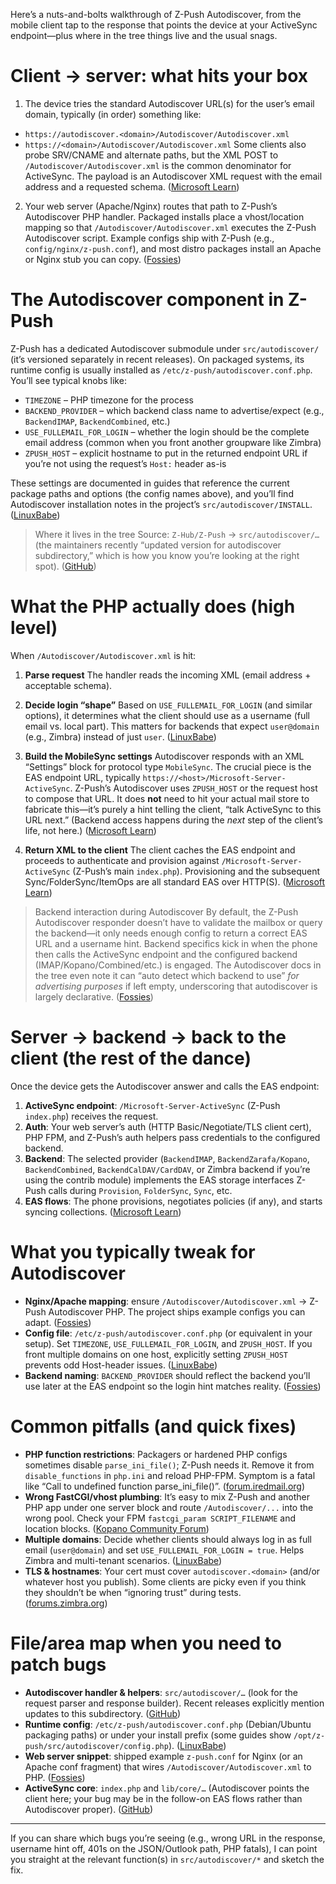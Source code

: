 Here’s a nuts-and-bolts walkthrough of Z-Push Autodiscover, from the mobile client tap to the response that points the device at your ActiveSync endpoint—plus where in the tree things live and the usual snags.

# Client → server: what hits your box

1. The device tries the standard Autodiscover URL(s) for the user’s email domain, typically (in order) something like:

* `https://autodiscover.<domain>/Autodiscover/Autodiscover.xml`
* `https://<domain>/Autodiscover/Autodiscover.xml`
  Some clients also probe SRV/CNAME and alternate paths, but the XML POST to `/Autodiscover/Autodiscover.xml` is the common denominator for ActiveSync. The payload is an Autodiscover XML request with the email address and a requested schema. ([Microsoft Learn][1])

2. Your web server (Apache/Nginx) routes that path to Z-Push’s Autodiscover PHP handler. Packaged installs place a vhost/location mapping so that `/Autodiscover/Autodiscover.xml` executes the Z-Push Autodiscover script. Example configs ship with Z-Push (e.g., `config/nginx/z-push.conf`), and most distro packages install an Apache or Nginx stub you can copy. ([Fossies][2])

# The Autodiscover component in Z-Push

Z-Push has a dedicated Autodiscover submodule under `src/autodiscover/` (it’s versioned separately in recent releases). On packaged systems, its runtime config is usually installed as `/etc/z-push/autodiscover.conf.php`. You’ll see typical knobs like:

* `TIMEZONE` – PHP timezone for the process
* `BACKEND_PROVIDER` – which backend class name to advertise/expect (e.g., `BackendIMAP`, `BackendCombined`, etc.)
* `USE_FULLEMAIL_FOR_LOGIN` – whether the login should be the complete email address (common when you front another groupware like Zimbra)
* `ZPUSH_HOST` – explicit hostname to put in the returned endpoint URL if you’re not using the request’s `Host:` header as-is

These settings are documented in guides that reference the current package paths and options (the config names above), and you’ll find Autodiscover installation notes in the project’s `src/autodiscover/INSTALL`. ([LinuxBabe][3])

> Where it lives in the tree
> Source: `Z-Hub/Z-Push` → `src/autodiscover/…` (the maintainers recently “updated version for autodiscover subdirectory,” which is how you know you’re looking at the right spot). ([GitHub][4])

# What the PHP actually does (high level)

When `/Autodiscover/Autodiscover.xml` is hit:

1. **Parse request**
   The handler reads the incoming XML (email address + acceptable schema).

2. **Decide login “shape”**
   Based on `USE_FULLEMAIL_FOR_LOGIN` (and similar options), it determines what the client should use as a username (full email vs. local part). This matters for backends that expect `user@domain` (e.g., Zimbra) instead of just `user`. ([LinuxBabe][3])

3. **Build the MobileSync settings**
   Autodiscover responds with an XML “Settings” block for protocol type `MobileSync`. The crucial piece is the EAS endpoint URL, typically `https://<host>/Microsoft-Server-ActiveSync`. Z-Push’s Autodiscover uses `ZPUSH_HOST` or the request host to compose that URL. It does **not** need to hit your actual mail store to fabricate this—it’s purely a hint telling the client, “talk ActiveSync to this URL next.” (Backend access happens during the *next* step of the client’s life, not here.) ([Microsoft Learn][1])

4. **Return XML to the client**
   The client caches the EAS endpoint and proceeds to authenticate and provision against `/Microsoft-Server-ActiveSync` (Z-Push’s main `index.php`). Provisioning and the subsequent Sync/FolderSync/ItemOps are all standard EAS over HTTP(S). ([Microsoft Learn][5])

> Backend interaction during Autodiscover
> By default, the Z-Push Autodiscover responder doesn’t have to validate the mailbox or query the backend—it only needs enough config to return a correct EAS URL and a username hint. Backend specifics kick in when the phone then calls the ActiveSync endpoint and the configured backend (IMAP/Kopano/Combined/etc.) is engaged. The Autodiscover docs in the tree even note it can “auto detect which backend to use” *for advertising purposes* if left empty, underscoring that autodiscover is largely declarative. ([Fossies][6])

# Server → backend → back to the client (the rest of the dance)

Once the device gets the Autodiscover answer and calls the EAS endpoint:

1. **ActiveSync endpoint**: `/Microsoft-Server-ActiveSync` (Z-Push `index.php`) receives the request.
2. **Auth**: Your web server’s auth (HTTP Basic/Negotiate/TLS client cert), PHP FPM, and Z-Push’s auth helpers pass credentials to the configured backend.
3. **Backend**: The selected provider (`BackendIMAP`, `BackendZarafa/Kopano`, `BackendCombined`, `BackendCalDAV/CardDAV`, or Zimbra backend if you’re using the contrib module) implements the EAS storage interfaces Z-Push calls during `Provision`, `FolderSync`, `Sync`, etc.
4. **EAS flows**: The phone provisions, negotiates policies (if any), and starts syncing collections. ([Microsoft Learn][5])

# What you typically tweak for Autodiscover

* **Nginx/Apache mapping**: ensure `/Autodiscover/Autodiscover.xml` → Z-Push Autodiscover PHP. The project ships example configs you can adapt. ([Fossies][2])
* **Config file**: `/etc/z-push/autodiscover.conf.php` (or equivalent in your setup). Set `TIMEZONE`, `USE_FULLEMAIL_FOR_LOGIN`, and `ZPUSH_HOST`. If you front multiple domains on one host, explicitly setting `ZPUSH_HOST` prevents odd Host-header issues. ([LinuxBabe][3])
* **Backend naming**: `BACKEND_PROVIDER` should reflect the backend you’ll use later at the EAS endpoint so the login hint matches reality. ([Fossies][6])

# Common pitfalls (and quick fixes)

* **PHP function restrictions**: Packagers or hardened PHP configs sometimes disable `parse_ini_file()`; Z-Push needs it. Remove it from `disable_functions` in `php.ini` and reload PHP-FPM. Symptom is a fatal like “Call to undefined function parse\_ini\_file()”. ([forum.iredmail.org][7])
* **Wrong FastCGI/vhost plumbing**: It’s easy to mix Z-Push and another PHP app under one server block and route `/Autodiscover/...` into the wrong pool. Check your FPM `fastcgi_param SCRIPT_FILENAME` and location blocks. ([Kopano Community Forum][8])
* **Multiple domains**: Decide whether clients should always log in as full email (`user@domain`) and set `USE_FULLEMAIL_FOR_LOGIN = true`. Helps Zimbra and multi-tenant scenarios. ([LinuxBabe][3])
* **TLS & hostnames**: Your cert must cover `autodiscover.<domain>` (and/or whatever host you publish). Some clients are picky even if you think they shouldn’t be when “ignoring trust” during tests. ([forums.zimbra.org][9])

# File/area map when you need to patch bugs

* **Autodiscover handler & helpers**: `src/autodiscover/…` (look for the request parser and response builder). Recent releases explicitly mention updates to this subdirectory. ([GitHub][4])
* **Runtime config**: `/etc/z-push/autodiscover.conf.php` (Debian/Ubuntu packaging paths) or under your install prefix (some guides show `/opt/z-push/src/autodiscover/config.php`). ([LinuxBabe][3])
* **Web server snippet**: shipped example `z-push.conf` for Nginx (or an Apache conf fragment) that wires `/Autodiscover/Autodiscover.xml` to PHP. ([Fossies][2])
* **ActiveSync core**: `index.php` and `lib/core/…` (Autodiscover points the client here; your bug may be in the follow-on EAS flows rather than Autodiscover proper). ([GitHub][10])

---

If you can share which bugs you’re seeing (e.g., wrong URL in the response, username hint off, 401s on the JSON/Outlook path, PHP fatals), I can point you straight at the relevant function(s) in `src/autodiscover/*` and sketch the fix.

[1]: https://learn.microsoft.com/en-us/exchange/architecture/client-access/autodiscover?utm_source=chatgpt.com "Autodiscover service in Exchange Server"
[2]: https://fossies.org/linux/Z-Push/config/nginx/z-push.conf?utm_source=chatgpt.com "config/nginx/z-push.conf"
[3]: https://www.linuxbabe.com/mail-server/set-up-z-push-activesync-ubuntu?utm_source=chatgpt.com "How to Set Up Z-Push ActiveSync For Ubuntu Mail Server"
[4]: https://github.com/Z-Hub/Z-Push/releases "Releases · Z-Hub/Z-Push · GitHub"
[5]: https://learn.microsoft.com/en-us/exchange/clients/exchange-activesync/exchange-activesync?utm_source=chatgpt.com "Exchange ActiveSync"
[6]: https://fossies.org/linux/Z-Push/src/autodiscover/INSTALL?utm_source=chatgpt.com "Z-Push: src/autodiscover/INSTALL"
[7]: https://forum.iredmail.org/topic20684-zpush-install.html?utm_source=chatgpt.com "z-push install (Page 1) — iRedMail Support"
[8]: https://forum.kopano.io/topic/3101/autodiscover-seems-to-be-broken?utm_source=chatgpt.com "Autodiscover seems to be broken"
[9]: https://forums.zimbra.org/viewtopic.php?t=60269&utm_source=chatgpt.com "Zimbra 8.7 autodiscover"
[10]: https://github.com/sekozzi/zimbra_z-push?utm_source=chatgpt.com "Integrating Zimbra and Z-push on Centos 7"

